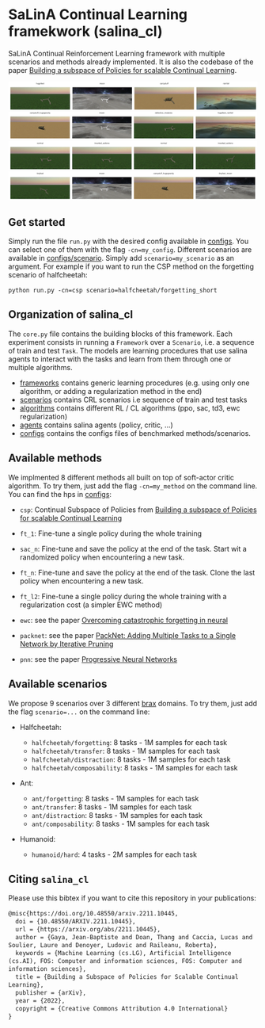 # SaLinA Continual Learning framekwork (salina_cl)
SaLinA Continual Reinforcement Learning framework with multiple scenarios and methods already implemented. It is also the codebase of the paper [Building a subspace of Policies for scalable Continual Learning](https://arxiv.org/abs/2110.07910). 

![Alt Text](assets/forgetting.gif)
![Alt Text](assets/transfer.gif)
![Alt Text](assets/distraction.gif)
![Alt Text](assets/composability.gif)

## Get started
Simply run the file `run.py` with the desired config available in [configs](salina/salina_cl/configs/). You can select one of them with the flag `-cn=my_config`. Different scenarios are available in [configs/scenario](salina/salina_cl/configs/scenario/). Simply add `scenario=my_scenario` as an argument. For example if you want to run the CSP method on the forgetting scenario of halfcheetah:
 ```console
python run.py -cn=csp scenario=halfcheetah/forgetting_short
```

## Organization of salina_cl

The `core.py` file contains the building blocks of this framework. Each experiment consists in running a `Framework` over a `Scenario`, i.e. a sequence of train and test `Task`. The models are learning procedures that use salina agents to interact with the tasks and learn from them through one or multiple algorithms.

* [frameworks](crl/frameworks/) contains generic learning procedures (e.g. using only one algorithm, or adding a regularization method in the end)
* [scenarios](crl/scenarios/) contains CRL scenarios i.e sequence of train and test tasks
* [algorithms](crl/algorithms/) contains different RL / CL algorithms (ppo, sac, td3, ewc regularization)
* [agents](crl/agents/) contains salina agents (policy, critic, ...)
* [configs](crl/configs/) contains the configs files of benchmarked methods/scenarios.


## Available methods

We implmented 8 different methods all built on top of soft-actor critic algorithm. To try them, just add the flag `-cn=my_method` on the command line. You can find the hps in [configs](crl/configs):

* `csp`: Continual Subspace of Policies from [Building a subspace of Policies for scalable Continual Learning](https://arxiv.org/abs/2110.07910)

* `ft_1`: Fine-tune a single policy during the whole training
* `sac_n`: Fine-tune and save the policy at the end of the task. Start wit  a randomized policy when encountering a new task.
* `ft_n`: Fine-tune and save the policy at the end of the task. Clone the last policy when encountering a new task.
* `ft_l2`: Fine-tune a single policy during the whole training with a regularization cost (a simpler EWC method)
* `ewc`: see the paper [Overcoming catastrophic forgetting in neural](https://arxiv.org/pdf/1612.00796.pdf)
* `packnet`: see the paper [PackNet: Adding Multiple Tasks to a Single Network by Iterative Pruning](https://arxiv.org/pdf/1711.05769.pdf)
* `pnn`: see the paper [Progressive Neural Networks](https://arxiv.org/pdf/1606.04671.pdf)

## Available scenarios

We propose 9 scenarios over 3 different [brax](https://github.com/google/brax) domains. To try them, just add the flag `scenario=...` on the command line:

* Halfcheetah:
    * `halfcheetah/forgetting`: 8 tasks - 1M samples for each task
    * `halfcheetah/transfer`: 8 tasks - 1M samples for each task
    * `halfcheetah/distraction`: 8 tasks - 1M samples for each task
    * `halfcheetah/composability`: 8 tasks - 1M samples for each task

* Ant:
    * `ant/forgetting`: 8 tasks - 1M samples for each task
    * `ant/transfer`: 8 tasks - 1M samples for each task
    * `ant/distraction`: 8 tasks - 1M samples for each task
    * `ant/composability`: 8 tasks - 1M samples for each task

* Humanoid:
    * `humanoid/hard`: 4 tasks - 2M samples for each task

## Citing `salina_cl`

Please use this bibtex if you want to cite this repository in your publications:

```
@misc{https://doi.org/10.48550/arxiv.2211.10445,
  doi = {10.48550/ARXIV.2211.10445},
  url = {https://arxiv.org/abs/2211.10445},
  author = {Gaya, Jean-Baptiste and Doan, Thang and Caccia, Lucas and Soulier, Laure and Denoyer, Ludovic and Raileanu, Roberta},
  keywords = {Machine Learning (cs.LG), Artificial Intelligence (cs.AI), FOS: Computer and information sciences, FOS: Computer and information sciences},
  title = {Building a Subspace of Policies for Scalable Continual Learning},
  publisher = {arXiv},
  year = {2022},
  copyright = {Creative Commons Attribution 4.0 International}
}
```